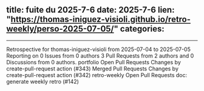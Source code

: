  
title:  fuite du 2025-7-6
date: 2025-7-6
lien: "https://thomas-iniguez-visioli.github.io/retro-weekly/perso-2025-07-05/"
categories:
  - 
---

Retrospective for thomas-iniguez-visioli from 2025-07-04 to 2025-07-05
Reporting on 0 Issues from 0 authors
3 Pull Requests from 2 authors
and 0 Discussions from 0 authors.
portfolio
Open Pull Requests
Changes by create-pull-request action (#343)
Merged Pull Requests
Changes by create-pull-request action (#342)
retro-weekly
Open Pull Requests
doc: generate weekly retro (#142)

